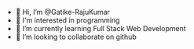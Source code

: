 - 👋 Hi, I’m @Gatike-RajuKumar
- 👀 I'm interested in programming
- 🌱 I’m currently learning  Full Stack Web Development
- 💞️ I’m looking to collaborate on github
  

<!---
Gatike-RajuKumar/Gatike-RajuKumar is a ✨ special ✨ repository because its `README.md` (this file) appears on your GitHub profile.
You can click the Preview link to take a look at your changes.
--->
